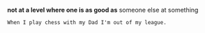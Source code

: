 **not at a level where one is as good as** someone else at something

```ad-info
When I play chess with my Dad I'm out of my league.
```